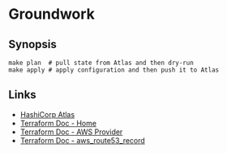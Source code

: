 # Groundwork

## Synopsis

```
make plan  # pull state from Atlas and then dry-run
make apply # apply configuration and then push it to Atlas
```

## Links

- [HashiCorp Atlas](https://www.hashicorp.com/atlas.html)
- [Terraform Doc - Home](https://www.terraform.io/docs/index.html)
- [Terraform Doc - AWS Provider](https://www.terraform.io/docs/providers/aws/index.html)
- [Terraform Doc - aws\_route53\_record](https://www.terraform.io/docs/providers/aws/r/route53_record.html)
